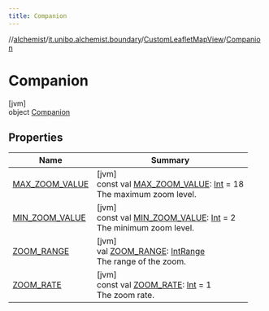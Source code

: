 ```yaml
---
title: Companion
---
```

//[alchemist](../../../../index.html)/[it.unibo.alchemist.boundary](../../index.html)/[CustomLeafletMapView](../index.html)/[Companion](index.html)



# Companion



[jvm]\
object [Companion](index.html)



## Properties


| Name | Summary |
|---|---|
| [MAX_ZOOM_VALUE](-m-a-x_-z-o-o-m_-v-a-l-u-e.html) | [jvm]<br>const val [MAX_ZOOM_VALUE](-m-a-x_-z-o-o-m_-v-a-l-u-e.html): [Int](https://kotlinlang.org/api/latest/jvm/stdlib/kotlin/-int/index.html) = 18<br>The maximum zoom level. |
| [MIN_ZOOM_VALUE](-m-i-n_-z-o-o-m_-v-a-l-u-e.html) | [jvm]<br>const val [MIN_ZOOM_VALUE](-m-i-n_-z-o-o-m_-v-a-l-u-e.html): [Int](https://kotlinlang.org/api/latest/jvm/stdlib/kotlin/-int/index.html) = 2<br>The minimum zoom level. |
| [ZOOM_RANGE](-z-o-o-m_-r-a-n-g-e.html) | [jvm]<br>val [ZOOM_RANGE](-z-o-o-m_-r-a-n-g-e.html): [IntRange](https://kotlinlang.org/api/latest/jvm/stdlib/kotlin.ranges/-int-range/index.html)<br>The range of the zoom. |
| [ZOOM_RATE](-z-o-o-m_-r-a-t-e.html) | [jvm]<br>const val [ZOOM_RATE](-z-o-o-m_-r-a-t-e.html): [Int](https://kotlinlang.org/api/latest/jvm/stdlib/kotlin/-int/index.html) = 1<br>The zoom rate. |

